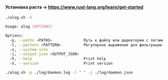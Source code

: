 #### Установка раста -> https://www.rust-lang.org/learn/get-started
```sh
./alog.sh -h
```
```sh
Usage: alog [OPTIONS]

Options:
  -p, --paths <PATHS>              Путь к файлу или директории с логами
  -l, --pattern <PATTERN>          Регулярное выражение для фильтрации строк логов [default: ]
  -s, --system-info
  -j, --output-json <OUTPUT_JSON>
  -h, --help                       Print help
  -V, --version                    Print version
```
``` sh
./alog.sh -p ./log/daemon.log -l " " -j ./log/daemon.json
```
